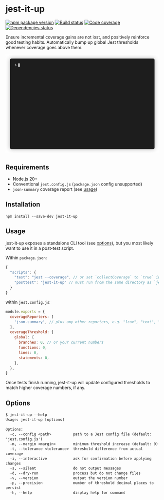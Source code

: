 # jest-it-up

[![npm package version](https://img.shields.io/npm/v/jest-it-up)](https://www.npmjs.com/package/jest-it-up)
[![Build status](https://img.shields.io/github/actions/workflow/status/rbardini/jest-it-up/main.yml)](https://github.com/rbardini/jest-it-up/actions)
[![Code coverage](https://img.shields.io/codecov/c/github/rbardini/jest-it-up.svg)](https://codecov.io/gh/rbardini/jest-it-up)
[![Dependencies status](https://img.shields.io/librariesio/release/npm/jest-it-up)](https://libraries.io/npm/jest-it-up)

Ensure incremental coverage gains are not lost, and positively reinforce good testing habits. Automatically bump up global Jest thresholds whenever coverage goes above them.

![Demo](demo.gif)

## Requirements

- Node.js 20+
- Conventional `jest.config.js` (`package.json` config unsupported)
- `json-summary` coverage report (see [usage](#usage))

## Installation

```console
npm install --save-dev jest-it-up
```

## Usage

jest-it-up exposes a standalone CLI tool (see [options](#options)), but you most likely want to use it in a post-test script.

Within `package.json`:

```js
{
  "scripts": {
    "test": "jest --coverage", // or set `collectCoverage` to `true` in Jest config
    "posttest": "jest-it-up" // must run from the same directory as `jest.config.js`
  }
}
```

within `jest.config.js`:

```js
module.exports = {
  coverageReporters: [
    'json-summary', // plus any other reporters, e.g. "lcov", "text", "text-summary"
  ],
  coverageThreshold: {
    global: {
      branches: 0, // or your current numbers
      functions: 0,
      lines: 0,
      statements: 0,
    },
  },
}
```

Once tests finish running, jest-it-up will update configured thresholds to match higher coverage numbers, if any.

## Options

```console
$ jest-it-up --help
Usage: jest-it-up [options]

Options:
  -c, --config <path>          path to a Jest config file (default: 'jest.config.js')
  -m, --margin <margin>        minimum threshold increase (default: 0)
  -t, --tolerance <tolerance>  threshold difference from actual coverage
  -i, --interactive            ask for confirmation before applying changes
  -s, --silent                 do not output messages
  -d, --dry-run                process but do not change files
  -v, --version                output the version number
  -p, --precision              number of threshold decimal places to persist
  -h, --help                   display help for command
```
